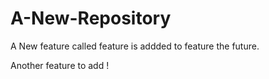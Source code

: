 # A-New-Repository

A New feature called feature is addded to feature the future.

Another feature to add !

